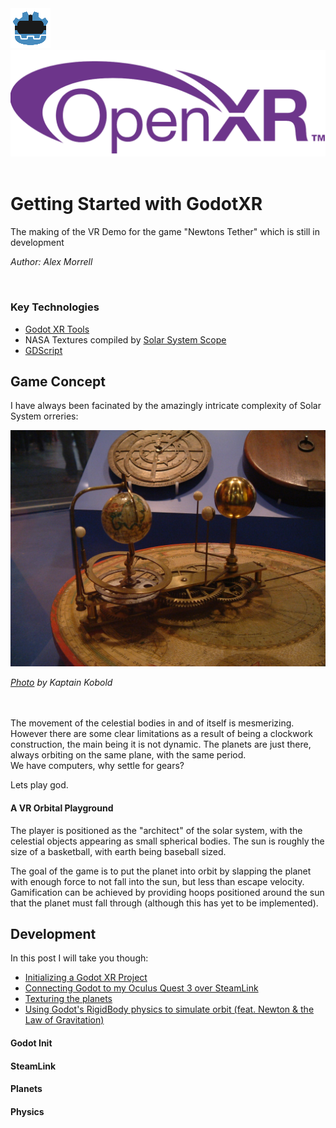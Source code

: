 <span class="imgcontainer">
<img src="./images/icon.png" class="imgicon"></img>
<img src= "./images/openxr-3114691526.png" class="wideimgicon"></img>
</span>
<br>
<br>

# Getting Started with GodotXR
The making of the VR Demo for the game "Newtons Tether" which is still in development

*Author: Alex Morrell*

<br>

### Key Technologies
- [Godot XR Tools](https://docs.godotengine.org/en/stable/tutorials/xr/introducing_xr_tools.html)
- NASA Textures compiled by [Solar System Scope](https://www.solarsystemscope.com/textures/)
- [GDScript](https://docs.godotengine.org/en/stable/tutorials/scripting/gdscript/gdscript_basics.html)

## Game Concept
I have always been facinated by the amazingly intricate complexity of Solar System orreries:

![orrery](./images/Orrery_small.jpg)

*[Photo](https://www.flickr.com/photos/kaptainkobold/127601212/sizes/m) by Kaptain Kobold*

<br>
<br>
The movement of the celestial bodies in and of itself is mesmerizing.
However there are some clear limitations as a result of being a clockwork construction, the main being it is not dynamic.
The planets are just there, always orbiting on the same plane, with the same period. 

<br>
We have computers, why settle for gears?

Lets play god.

#### A VR Orbital Playground
The player is positioned as the "architect" of the solar system, with the celestial objects appearing as small spherical bodies.
The sun is roughly the size of a basketball, with earth being baseball sized.

The goal of the game is to put the planet into orbit by slapping the planet with enough force to not fall into the sun, but less than escape velocity. 
Gamification can be achieved by providing hoops positioned around the sun that the planet must fall through (although this has yet to be implemented).

## Development
In this post I will take you though:
- [Initializing a Godot XR Project](#godot-init)
- [Connecting Godot to my Oculus Quest 3 over SteamLink](#steamlink)
- [Texturing the planets](#planets)
- [Using Godot's RigidBody physics to simulate orbit (feat. Newton & the Law of Gravitation)](#physics)

#### Godot Init

#### SteamLink

#### Planets

#### Physics